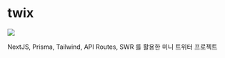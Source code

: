 # twix

![](https://i.namu.wiki/i/icyiAT5in6w0UFBytYYugsTD0PRw2xc7W56AugwPN1j_1oGBDQ8eKBIIRoAaNmtzorxKpCcNqjbdUqQH22mhgNtnbhIooXy2eLMP5rKopyKJ0A_KBZ7R52LLPUsAZ8xgteUDFJwaYNvaI0zV2g-a1Q.webp)

NextJS, Prisma, Tailwind, API Routes, SWR 를 활용한 미니 트위터 프로젝트
